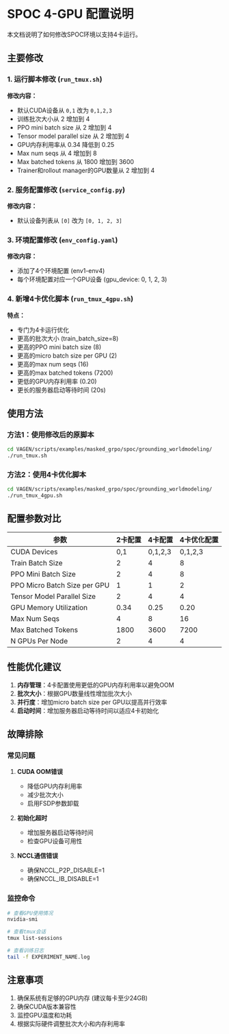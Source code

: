 # SPOC 4-GPU 配置说明

本文档说明了如何修改SPOC环境以支持4卡运行。

## 主要修改

### 1. 运行脚本修改 (`run_tmux.sh`)

**修改内容：**
- 默认CUDA设备从 `0,1` 改为 `0,1,2,3`
- 训练批次大小从 2 增加到 4
- PPO mini batch size 从 2 增加到 4
- Tensor model parallel size 从 2 增加到 4
- GPU内存利用率从 0.34 降低到 0.25
- Max num seqs 从 4 增加到 8
- Max batched tokens 从 1800 增加到 3600
- Trainer和rollout manager的GPU数量从 2 增加到 4

### 2. 服务配置修改 (`service_config.py`)

**修改内容：**
- 默认设备列表从 `[0]` 改为 `[0, 1, 2, 3]`

### 3. 环境配置修改 (`env_config.yaml`)

**修改内容：**
- 添加了4个环境配置 (env1-env4)
- 每个环境配置对应一个GPU设备 (gpu_device: 0, 1, 2, 3)

### 4. 新增4卡优化脚本 (`run_tmux_4gpu.sh`)

**特点：**
- 专门为4卡运行优化
- 更高的批次大小 (train_batch_size=8)
- 更高的PPO mini batch size (8)
- 更高的micro batch size per GPU (2)
- 更高的max num seqs (16)
- 更高的max batched tokens (7200)
- 更低的GPU内存利用率 (0.20)
- 更长的服务器启动等待时间 (20s)

## 使用方法

### 方法1：使用修改后的原脚本
```bash
cd VAGEN/scripts/examples/masked_grpo/spoc/grounding_worldmodeling/
./run_tmux.sh
```

### 方法2：使用4卡优化脚本
```bash
cd VAGEN/scripts/examples/masked_grpo/spoc/grounding_worldmodeling/
./run_tmux_4gpu.sh
```

## 配置参数对比

| 参数 | 2卡配置 | 4卡配置 | 4卡优化配置 |
|------|---------|---------|-------------|
| CUDA Devices | 0,1 | 0,1,2,3 | 0,1,2,3 |
| Train Batch Size | 2 | 4 | 8 |
| PPO Mini Batch Size | 2 | 4 | 8 |
| PPO Micro Batch Size per GPU | 1 | 1 | 2 |
| Tensor Model Parallel Size | 2 | 4 | 4 |
| GPU Memory Utilization | 0.34 | 0.25 | 0.20 |
| Max Num Seqs | 4 | 8 | 16 |
| Max Batched Tokens | 1800 | 3600 | 7200 |
| N GPUs Per Node | 2 | 4 | 4 |

## 性能优化建议

1. **内存管理**：4卡配置使用更低的GPU内存利用率以避免OOM
2. **批次大小**：根据GPU数量线性增加批次大小
3. **并行度**：增加micro batch size per GPU以提高并行效率
4. **启动时间**：增加服务器启动等待时间以适应4卡初始化

## 故障排除

### 常见问题

1. **CUDA OOM错误**
   - 降低GPU内存利用率
   - 减少批次大小
   - 启用FSDP参数卸载

2. **初始化超时**
   - 增加服务器启动等待时间
   - 检查GPU设备可用性

3. **NCCL通信错误**
   - 确保NCCL_P2P_DISABLE=1
   - 确保NCCL_IB_DISABLE=1

### 监控命令

```bash
# 查看GPU使用情况
nvidia-smi

# 查看tmux会话
tmux list-sessions

# 查看训练日志
tail -f EXPERIMENT_NAME.log
```

## 注意事项

1. 确保系统有足够的GPU内存 (建议每卡至少24GB)
2. 确保CUDA版本兼容性
3. 监控GPU温度和功耗
4. 根据实际硬件调整批次大小和内存利用率 